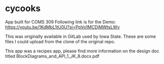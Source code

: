 # cycooks
App built for COMS 309
Following link is for the Demo:
https://youtu.be/1KdMbL1tU0U?si=PpVo1MCDjMWtsLWv

This was originally available in GitLab used by Iowa State. These are some files I could upload from the clone of the original repo.

This app was a recipes app, please find more information on the design doc titled BlockDiagrams_and_API_1_JK_8.docx.pdf
